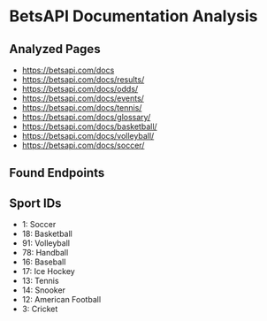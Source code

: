 # BetsAPI Documentation Analysis

## Analyzed Pages
- https://betsapi.com/docs
- https://betsapi.com/docs/results/
- https://betsapi.com/docs/odds/
- https://betsapi.com/docs/events/
- https://betsapi.com/docs/tennis/
- https://betsapi.com/docs/glossary/
- https://betsapi.com/docs/basketball/
- https://betsapi.com/docs/volleyball/
- https://betsapi.com/docs/soccer/

## Found Endpoints

## Sport IDs
- 1: Soccer
- 18: Basketball
- 91: Volleyball
- 78: Handball
- 16: Baseball
- 17: Ice Hockey
- 13: Tennis
- 14: Snooker
- 12: American Football
- 3: Cricket
